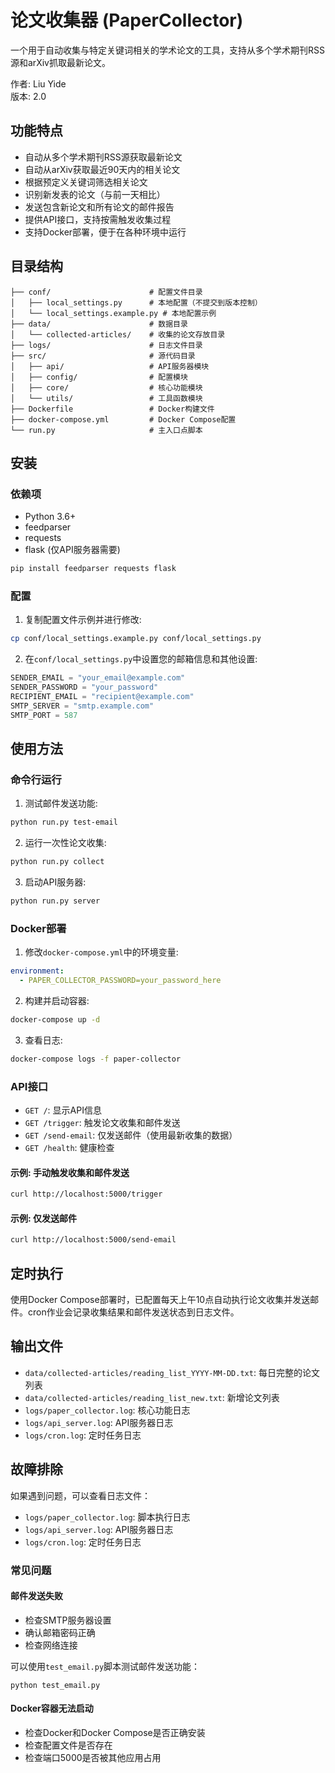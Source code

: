 # 论文收集器 (PaperCollector)

一个用于自动收集与特定关键词相关的学术论文的工具，支持从多个学术期刊RSS源和arXiv抓取最新论文。

作者: Liu Yide  
版本: 2.0

## 功能特点

- 自动从多个学术期刊RSS源获取最新论文
- 自动从arXiv获取最近90天内的相关论文
- 根据预定义关键词筛选相关论文
- 识别新发表的论文（与前一天相比）
- 发送包含新论文和所有论文的邮件报告
- 提供API接口，支持按需触发收集过程
- 支持Docker部署，便于在各种环境中运行

## 目录结构

```
├── conf/                      # 配置文件目录
│   ├── local_settings.py      # 本地配置（不提交到版本控制）
│   └── local_settings.example.py # 本地配置示例
├── data/                      # 数据目录
│   └── collected-articles/    # 收集的论文存放目录
├── logs/                      # 日志文件目录
├── src/                       # 源代码目录
│   ├── api/                   # API服务器模块
│   ├── config/                # 配置模块
│   ├── core/                  # 核心功能模块
│   └── utils/                 # 工具函数模块
├── Dockerfile                 # Docker构建文件
├── docker-compose.yml         # Docker Compose配置
└── run.py                     # 主入口点脚本
```

## 安装

### 依赖项

- Python 3.6+
- feedparser
- requests
- flask (仅API服务器需要)

```bash
pip install feedparser requests flask
```

### 配置

1. 复制配置文件示例并进行修改:

```bash
cp conf/local_settings.example.py conf/local_settings.py
```

2. 在`conf/local_settings.py`中设置您的邮箱信息和其他设置:

```python
SENDER_EMAIL = "your_email@example.com"
SENDER_PASSWORD = "your_password"
RECIPIENT_EMAIL = "recipient@example.com"
SMTP_SERVER = "smtp.example.com"
SMTP_PORT = 587
```

## 使用方法

### 命令行运行

1. 测试邮件发送功能:

```bash
python run.py test-email
```

2. 运行一次性论文收集:

```bash
python run.py collect
```

3. 启动API服务器:

```bash
python run.py server
```

### Docker部署

1. 修改`docker-compose.yml`中的环境变量:

```yaml
environment:
  - PAPER_COLLECTOR_PASSWORD=your_password_here
```

2. 构建并启动容器:

```bash
docker-compose up -d
```

3. 查看日志:

```bash
docker-compose logs -f paper-collector
```

### API接口

- `GET /`: 显示API信息
- `GET /trigger`: 触发论文收集和邮件发送
- `GET /send-email`: 仅发送邮件（使用最新收集的数据）
- `GET /health`: 健康检查

#### 示例: 手动触发收集和邮件发送

```bash
curl http://localhost:5000/trigger
```

#### 示例: 仅发送邮件

```bash
curl http://localhost:5000/send-email
```

## 定时执行

使用Docker Compose部署时，已配置每天上午10点自动执行论文收集并发送邮件。cron作业会记录收集结果和邮件发送状态到日志文件。

## 输出文件

- `data/collected-articles/reading_list_YYYY-MM-DD.txt`: 每日完整的论文列表
- `data/collected-articles/reading_list_new.txt`: 新增论文列表
- `logs/paper_collector.log`: 核心功能日志
- `logs/api_server.log`: API服务器日志
- `logs/cron.log`: 定时任务日志

## 故障排除

如果遇到问题，可以查看日志文件：
- `logs/paper_collector.log`: 脚本执行日志
- `logs/api_server.log`: API服务器日志
- `logs/cron.log`: 定时任务日志

### 常见问题

#### 邮件发送失败
- 检查SMTP服务器设置
- 确认邮箱密码正确
- 检查网络连接

可以使用`test_email.py`脚本测试邮件发送功能：
```
python test_email.py
```

#### Docker容器无法启动
- 检查Docker和Docker Compose是否正确安装
- 检查配置文件是否存在
- 检查端口5000是否被其他应用占用 